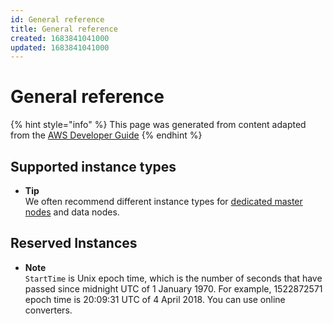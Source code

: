 ```yaml
---
id: General reference
title: General reference
created: 1683841041000
updated: 1683841041000
---
```

# General reference

{% hint style="info" %}
This page was generated from content adapted from the [AWS Developer Guide](https://github.com/awsdocs/amazon-opensearch-service-developer-guide.git)
{% endhint %}

## Supported instance types

- **Tip**  
We often recommend different instance types for [dedicated master nodes](managedomains-dedicatedmasternodes.md) and data nodes\.


## Reserved Instances

- **Note**  
`StartTime` is Unix epoch time, which is the number of seconds that have passed since midnight UTC of 1 January 1970\. For example, 1522872571 epoch time is 20:09:31 UTC of 4 April 2018\. You can use online converters\.


